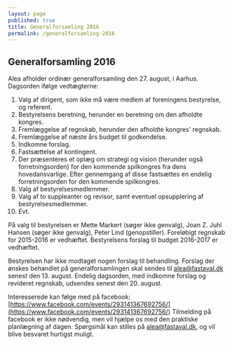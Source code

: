 ```yaml
---
layout: page
published: true
title: Generalforsamling 2016
permalink: /generalforsamling-2016
---
```

## Generalforsamling 2016

Alea afholder ordinær generalforsamling den 27. august, i Aarhus.
Dagsorden ifølge vedtægterne:

1. Valg af dirigent, som ikke må være medlem af foreningens bestyrelse, og referent.
2. Bestyrelsens beretning, herunder en beretning om den afholdte kongres.
3. Fremlæggelse af regnskab, herunder den afholdte kongres' regnskab.
4. Fremlæggelse af næste års budget til godkendelse.
5. Indkomne forslag.
6. Fastsættelse af kontingent.
7. Der præsenteres et oplæg om strategi og vision (herunder også forretningsorden) for den kommende spilkongres fra dens hovedansvarlige. Efter gennemgang af disse fastsættes en endelig forretningsorden for den kommende spilkongres.
8. Valg af bestyrelsesmedlemmer.
9. Valg af to suppleanter og revisor, samt eventuel opsupplering af bestyrelsesmedlemmer.
10. Evt.

På valg til bestyrelsen er Mette Markert (søger ikke genvalg), Joan Z. Juhl Hansen (søger ikke genvalg), Peter Lind (genopstiller). Foreløbigt regnskab for 2015-2016 er vedhæftet. Bestyrelsens forslag til budget 2016-2017 er vedhæftet.

Bestyrelsen har ikke modtaget nogen forslag til behandling. Forslag der ønskes behandlet på generalforsamlingen skal sendes til alea@fastaval.dk senest den 13. august. Endelig dagsorden, med indkomne forslag og revideret regnskab, udsendes senest den 20. august.

Interesserede kan følge med på facebook: [https://www.facebook.com/events/293141367692756/](https://www.facebook.com/events/293141367692756/)
Tilmelding på facebook er ikke nødvendig, men vil hjælpe os med den praktiske planlægning af dagen.
Spørgsmål kan stilles på [alea@fastaval.dk](mailto:alea@fastaval.dk), og vil blive besvaret hurtigst muligt.
